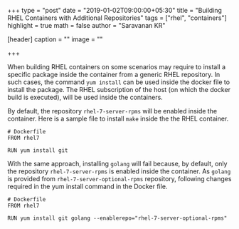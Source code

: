 +++
type = "post"
date = "2019-01-02T09:00:00+05:30"
title = "Building RHEL Containers with Additional Repositories"
tags = ["rhel", "containers"]
highlight = true
math = false
author = "Saravanan KR"

[header]
  caption = ""
  image = ""

+++

When building RHEL containers on some scenarios may require to install a
specific package inside the container from a generic RHEL repository. In such
cases, the command `yum install` can be used inside the docker file to install
the package. The RHEL subscription of the host (on which the docker build is
executed), will be used inside the containers.

By default, the repository `rhel-7-server-rpms` will be enabled inside the
container. Here is a sample file to install `make` inside the the RHEL
container.

```
# Dockerfile
FROM rhel7

RUN yum install git

```

With the same approach,  installing `golang` will fail because, by default,
only the repository `rhel-7-server-rpms` is enabled inside the container. As
`golang` is provided from `rhel-7-server-optional-rpms` repository, following
changes required in the yum install command in the Docker file.

```
# Dockerfile
FROM rhel7

RUN yum install git golang --enablerepo="rhel-7-server-optional-rpms"

```
